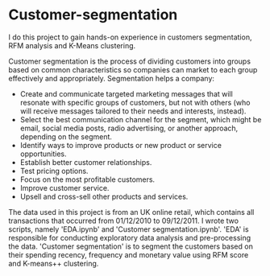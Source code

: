 # Customer-segmentation
I do this project to gain hands-on experience in customers segmentation, RFM analysis and K-Means clustering.  

Customer segmentation is the process of dividing customers into groups based on common characteristics so companies can market to each group effectively and appropriately.
Segmentation helps a company:

* Create and communicate targeted marketing messages that will resonate with specific groups of customers, but not with others (who will receive messages tailored to their needs and interests, instead).
* Select the best communication channel for the segment, which might be email, social media posts, radio advertising, or another approach, depending on the segment. 
* Identify ways to improve products or new product or service opportunities.
* Establish better customer relationships.
* Test pricing options.
* Focus on the most profitable customers.
* Improve customer service.
* Upsell and cross-sell other products and services.

The data used in this project is from an UK online retail, which contains all transactions that occurred from 01/12/2010 to 09/12/2011. I wrote two scripts, namely 'EDA.ipynb' and 'Customer segmentation.ipynb'. 'EDA' is responsible for conducting exploratory data analysis and pre-processing the data. 'Customer segmentation' is to segment the customers based on their spending recency, frequency and monetary value using RFM score and K-means++ clustering. 
